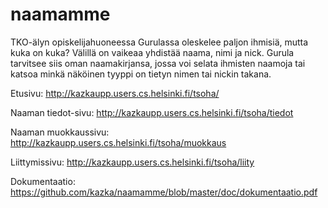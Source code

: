 ﻿# naamamme
TKO-älyn opiskelijahuoneessa Gurulassa oleskelee paljon ihmisiä, mutta kuka on kuka? Välillä on vaikeaa yhdistää naama, nimi ja nick. Gurula tarvitsee siis oman naamakirjansa, jossa voi selata ihmisten naamoja tai katsoa minkä näköinen tyyppi on tietyn nimen tai nickin takana.

  Etusivu: http://kazkaupp.users.cs.helsinki.fi/tsoha/
  
  Naaman tiedot-sivu: http://kazkaupp.users.cs.helsinki.fi/tsoha/tiedot
  
  Naaman muokkaussivu: http://kazkaupp.users.cs.helsinki.fi/tsoha/muokkaus
  
  Liittymissivu: http://kazkaupp.users.cs.helsinki.fi/tsoha/liity

  Dokumentaatio: https://github.com/kazka/naamamme/blob/master/doc/dokumentaatio.pdf
